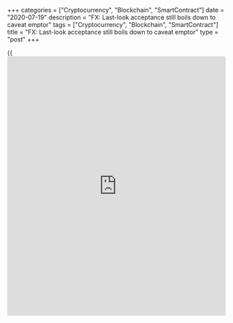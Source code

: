 +++
categories = ["Cryptocurrency", "Blockchain", "SmartContract"]
date = "2020-07-19"
description = "FX: Last-look acceptance still boils down to caveat emptor"
tags = ["Cryptocurrency", "Blockchain", "SmartContract"]
title = "FX: Last-look acceptance still boils down to caveat emptor"
type = "post"
+++

{{<iframe id="large-banner" src="https://www.bounty.group/#slide=3.0" width="100%" height="600" scrolling="no" style="border: 0px solid rgb(216, 221, 230); border-radius: 3px;">}}

Last look in the FX market is under scrutiny again.

In August, six non-bank [liquidity provider](https://www.fintechee.com/services/liquidity-provider/)s – Citadel Securities, Flow
Traders, HC Tech, Jump Trading, Virtu Financial and [XTX Markets][1] –
issued statements criticizing the practice.

This followed the publication of data on Risk.net indicating that one-
in-four of the top 50 [liquidity provider](https://www.fintechee.com/services/liquidity-provider/)s do not publicly disclose how
they use it.

Last look gives market makers a final opportunity to reject an order
after a client commits to trade at a quoted price. It has long been a
contentious practice, [drawing a fine for Barclays in 2015][2] and
[criticism from market participants even earlier][3], yet its continued
existence [points to the difficulty of agreeing a consistent market
approach][4].

Euromoney [contact](https://www.playgroundfx.com/contact/)ed the six [liquidity provider](https://www.fintechee.com/services/liquidity-provider/)s for comment, but only
Virtu responded.

The firm’s head FX trader, David Kratz, describes last look as a "blunt
and cheap solution" that is nonetheless effective at ensuring liquidity
streams are used for their intended purposes, protecting against
liquidity recycling, and normalizing for technological differences
between makers and takers that might cause delays in market data
delivery or order submission.

![Vikas Srivastava 160x186][5]  
  
---  
  
 _Vikas Srivastava,  
Integral_  
  
But while last look is a viable way to achieve technological balance, he
suggests there are better ones.

“For one, [liquidity provider](https://www.fintechee.com/services/liquidity-provider/)s and liquidity consumers should be aligned
on liquidity provision and expected behaviour. Once expectations are
clear, the provider and consumer should be using the best available
technology to ensure that only live, reliable market data is used for
trading.”

Vikas Srivastava, chief revenue officer at FX platform Integral, reckons
that last look has an important role when used for its legitimate
purpose of risk control, and that rather than distorting the FX market,
it can in fact make the market healthier by not forcing market makers to
be defensive in their pricing.

Speaking at the FX Week USA conference in July, UBS executive director
Blaise Sheppard suggested that removing last look would have a negative
impact on bid/offer spreads.

### Unintended consequences

If last look were to be completely removed it would likely have
unintended consequences, including the potential worsening of liquidity,
adds Integral's Srivastava. “This assumes last look is used for the
purpose for which it is intended [mitigating risk and off-market trades]
and not as a profit-making strategy.”

However, James Singleton, chairman and CEO of electronic FX platform
Cürex, is critical of the practice. He states that, no matter the
justification, last look is not a practice his buy-side institution
clients should accept since it exposes them to unlimited risk. Cürex
does not allow last look for its [liquidity provider](https://www.fintechee.com/services/liquidity-provider/)s.

“Our [liquidity provider](https://www.fintechee.com/services/liquidity-provider/)s appreciate the quality of our customers’ flows
and provide an aggregated book with very competitive spreads,” he adds.
“In that context, we do not agree that removing last look would have a
negative impact on bid/offer spreads because our experience does not
support it.”

  

> The use of client trading information is a critical threat to best
execution outcomes and the elimination of last look is the only absolute
step to create a fully transparent and fair marketplace  
>

>

>  - James Singleton, Cürex

  

Kratz cautions that viewing last-look liquidity alongside firm liquidity
misrepresents the depth, size and prices available in the market. This
stems from a misunderstanding of the basis upon which market makers
choose to provide liquidity at certain price points and sizes.

The most aggressive last-look quotes are made on the basis that they
aren’t subject to sweeping, so it doesn’t really make sense to consider
this liquidity alongside other last look or firm quotes (market makers
use last look to make sure that no one is sweeping out the market and
moving it against them).

Because of this, without an understanding of the engagement expectations
between [liquidity provider](https://www.fintechee.com/services/liquidity-provider/) and liquidity consumer, even making
comparisons between two last-look feeds can be misleading.

“Removing last look, or universally enforcing hold time, has the same
effect of transferring more risk to market makers,” says Kratz. “All
things being equal, market makers will reflect their increased risk in
the form of wider spreads and smaller sizes or by creating additional
fragmentation in the market in an attempt to segment trading
counterparties.

"This impacts liquidity consumers’ ability to perform meaningful
transaction cost analysis (TCA) and conduct best execution analysis.”

### Consumers' needs

One option for [liquidity provider](https://www.fintechee.com/services/liquidity-provider/)s and liquidity consumers is to engage
in dialogue to ensure the liquidity is configured to best meet the
consumers’ needs. In this scenario, the consumer of the liquidity should
be able to achieve better outcomes than from a one-size-fits-all
proposal.

![Jamie Singleton 160x186][6]  
  
---  
 __

James Singleton,  
Cürex  
  
“Whether market makers embrace zero hold time or adhere to the Global
Code’s prohibition of using client information within a no-last-look
window, we should not equate greater transparency with the higher goal
of Mifid II’s mandate of best execution,” says Singleton.

“The use of client trading information is a critical threat to best
execution outcomes and the elimination of last look is the only absolute
step to create a fully transparent and fair marketplace.”

According to New Change FX managing director Andrew Woolmer, the wider
issue is that there are plenty of large asset managers who are concerned
about abuse of last look but do not have the technology to capture
correct execution timestamps.

“Given that the last-look windows are 200 milliseconds long and we
regularly find asset managers who are unable to capture millisecond data
on their timestamps ‒ or indeed an accurate timestamp of any sort ‒ the
question of establishing abuse is rather fraught,” he says.

A further complicating factor is that some asset managers are still not
using independent data to perform their transaction cost analysis.

So while transparency around last look may be an important issue for
asset managers, it is also important to capture better data, use
independent data to validate execution costs and eventually demand that
execution is benchmarked at the point of execution.

   1. www.euromoney.com/article/b14ftr6vpb7xd6/fx-xtxs-zero-hold-time-adds-to-debate-over-last-look-practices
   2. www.euromoney.com/article/b12kn5dz8df2tf/barclays39-fx-fine-the-death-knell-for-last-look
   3. www.euromoney.com/article/b12kjydklgdm94/fall-of-self-regulated-spot-fx
   4. www.euromoney.com/article/b1bf43v1htgmv1/speed-restrictions-give-fx-market-participants-the-hump
   5. /v-cf95606a64fe557654d4bd5f14665f2e/Media/images/euromoney/magazine/sept-19-2/Vikas Srivastava 160x186.jpg
   6. /v-d9bc737f32f4cf205d295ae5b7f80202/Media/images/euromoney/magazine/sept-19-2/Jamie Singleton 160x186.jpg